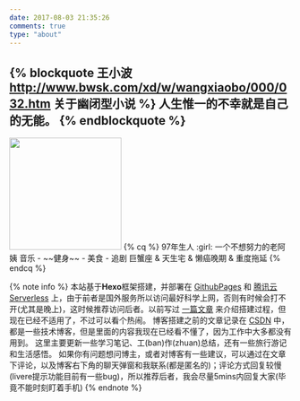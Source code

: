 ```yaml
---
date: 2017-08-03 21:35:26
comments: true
type: "about"
---
```


{% blockquote 王小波 http://www.bwsk.com/xd/w/wangxiaobo/000/032.htm 关于幽闭型小说 %}
人生惟一的不幸就是自己的无能。
{% endblockquote %}
---
<!-- <img src="https://i.loli.net/2021/07/03/6XYkWHefnZ85hql.jpg" width="200" height="200"> -->
<img src="https://i.loli.net/2021/08/03/93kctmnIgVCifEb.jpg" width="200" height="200">
{% cq %}
97年生人 :girl:
一个不想努力的老阿姨
音乐 - ~~健身~~ - 美食 - 追剧
巨蟹座 & 天生宅 & 懒癌晚期 & 重度拖延
{% endcq %}

{% note info %}
本站基于**Hexo**框架搭建，并部署在 [GithubPages](https://jmyblog.top/) 和 [腾讯云Serverless](https://jmyblog-top-1306110219.cos-website.ap-beijing.myqcloud.com/) 上，由于前者是国外服务所以访问最好科学上网，否则有时候会打不开(尤其是晚上)，这时候推荐访问后者。以前写过 [一篇文章](http://jmyblog.top/Hexo-GithubPages-CodingPages%E6%90%AD%E5%BB%BA%E8%87%AA%E5%B7%B1%E7%9A%84%E4%B8%AA%E4%BA%BA%E5%8D%9A%E5%AE%A2/#more) 来介绍搭建过程，但现在已经不适用了，不过可以看个热闹。
博客搭建之前的文章记录在 [CSDN](https://blog.csdn.net/summy_j) 中，都是一些技术博客，但是里面的内容我现在已经看不懂了，因为工作中大多都没有用到。
这里主要更新一些学习笔记、工(ban)作(zhuan)总结，还有一些旅行游记和生活感悟。
如果你有问题想问博主，或者对博客有一些建议，可以通过在文章下评论，以及博客右下角的聊天弹窗和我联系(都是匿名的)；评论方式回复较慢(livere提示功能目前有一些bug)，所以推荐后者，我会尽量5mins内回复大家(毕竟不能时刻盯着手机)
{% endnote %}
